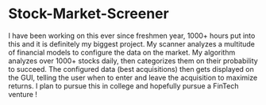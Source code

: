 # Stock-Market-Screener
I have been working on this ever since freshmen year, 1000+ hours put into this and it is definitely my biggest project. My scanner analyzes a multitude of financial models to configure the data on the market. My algorithm analyzes over 1000+ stocks daily, then categorizes them on their probability to succeed. The configured data (best acquisitions) then gets displayed on the GUI, telling the user when to enter and leave the acquisition to maximize returns. I plan to pursue this in college and hopefully pursue a FinTech venture !
